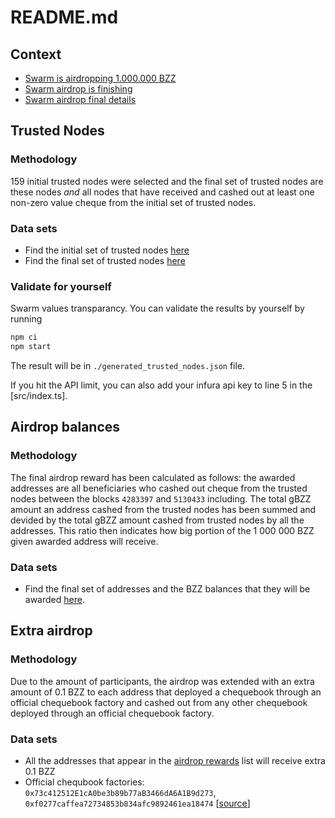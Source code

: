 # README.md
## Context
- [Swarm is airdropping 1.000.000 BZZ](https://medium.com/ethereum-swarm/swarm-is-airdropping-1-000-000-bzz-bd3b706918d3)
- [Swarm airdrop is finishing](https://medium.com/ethereum-swarm/swarm-airdrop-is-finishing-on-21-june-2021-important-notice-to-all-participants-6a58f29017a2)
- [Swarm airdrop final details](#)

## Trusted Nodes

### Methodology
159 initial trusted nodes were selected and the final set of trusted nodes are these nodes _and_ all nodes that have received and cashed out at least one non-zero value cheque from the initial set of trusted nodes.

### Data sets
- Find the initial set of trusted nodes [here](./src/initial_trusted_nodes.json)
- Find the final set of trusted nodes [here](./trusted_nodes.json)

### Validate for yourself
Swarm values transparancy. You can validate the results by yourself by running

```sh
npm ci
npm start
```

The result will be in `./generated_trusted_nodes.json` file.

If you hit the API limit, you can also add your infura api key to line 5 in the [src/index.ts].

## Airdrop balances

### Methodology
The final airdrop reward has been calculated as follows: the awarded addresses are all beneficiaries who cashed out cheque from the trusted nodes between the blocks `4283397` and `5130433` including. The total gBZZ amount an address cashed from the trusted nodes has been summed and devided by the total gBZZ amount cashed from trusted nodes by all the addresses. This ratio then indicates how big portion of the 1 000 000 BZZ given awarded address will receive.

### Data sets
- Find the final set of addresses and the BZZ balances that they will be awarded [here](./airdrop_rewards.json).

## Extra airdrop

### Methodology
Due to the amount of participants, the airdrop was extended with an extra amount of 0.1 BZZ to each address that deployed a chequebook through an official chequebook factory and cashed out from any other chequebook deployed through an official chequebook factory.

### Data sets
- All the addresses that appear in the [airdrop rewards](./airdrop_rewards.json) list will receive extra 0.1 BZZ
- Official chequbook factories: `0x73c412512E1cA0be3b89b77aB3466dA6A1B9d273`, `0xf0277caffea72734853b834afc9892461ea18474` [[source](https://github.com/ethersphere/bee/blob/6f74a2f4a3633223d45bb5b88d2dc231582f0e10/pkg/config/chain.go#L17)]
